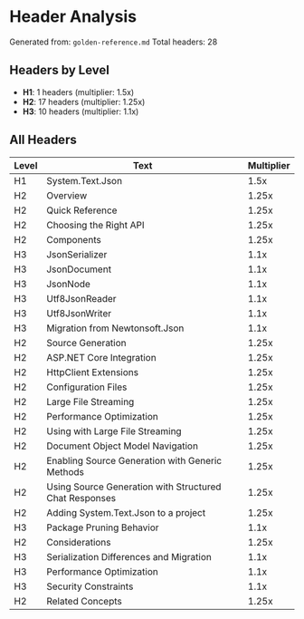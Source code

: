# Header Analysis

Generated from: `golden-reference.md`
Total headers: 28

## Headers by Level

- **H1**: 1 headers (multiplier: 1.5x)
- **H2**: 17 headers (multiplier: 1.25x)
- **H3**: 10 headers (multiplier: 1.1x)

## All Headers

| Level | Text | Multiplier |
|-------|------|------------|
| H1 | System.Text.Json | 1.5x |
| H2 | Overview | 1.25x |
| H2 | Quick Reference | 1.25x |
| H2 | Choosing the Right API | 1.25x |
| H2 | Components | 1.25x |
| H3 | JsonSerializer | 1.1x |
| H3 | JsonDocument | 1.1x |
| H3 | JsonNode | 1.1x |
| H3 | Utf8JsonReader | 1.1x |
| H3 | Utf8JsonWriter | 1.1x |
| H3 | Migration from Newtonsoft.Json | 1.1x |
| H2 | Source Generation | 1.25x |
| H2 | ASP.NET Core Integration | 1.25x |
| H2 | HttpClient Extensions | 1.25x |
| H2 | Configuration Files | 1.25x |
| H2 | Large File Streaming | 1.25x |
| H2 | Performance Optimization | 1.25x |
| H2 | Using with Large File Streaming | 1.25x |
| H2 | Document Object Model Navigation | 1.25x |
| H2 | Enabling Source Generation with Generic Methods | 1.25x |
| H2 | Using Source Generation with Structured Chat Responses | 1.25x |
| H2 | Adding System.Text.Json to a project | 1.25x |
| H3 | Package Pruning Behavior | 1.1x |
| H2 | Considerations | 1.25x |
| H3 | Serialization Differences and Migration | 1.1x |
| H3 | Performance Optimization | 1.1x |
| H3 | Security Constraints | 1.1x |
| H2 | Related Concepts | 1.25x |

